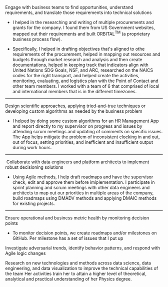 Engage with business teams to find opportunities, understand requirements, and translate those requirements into technical solutions

* I helped in the researching and writing of multiple procurements and grants for the company. I found them from US Government websites, mapped out their requirements and built ORBITAL<sup>TM</sup> (a proprietary business process flow). 

* Specifically, I helped in drafting objectives that's aligned to othe requirements of the procurement, helped in mapping out resources and budgets through market research and analysis and then create documentations, helped in keeping track that indicators align with United Nations SDG Goals, NSF, and ARC, researched on the NAICS codes for the right transport, and helped create the activities, monitoring, evaluating, and logistics plan with the Point of Contact and other team members. I worked with a team of 6 that comprised of local and international members that is in the different timezones. 

---

Design scientific approaches, applying tried-and-true techniques or developing custom algorithms as needed by the business problem

* I helped by doing some custom algorithms for an HR Management App and report directly to my supervisor on progress and issues by attending scrum meetings and updating of comments on specific issues. The App helps mitigate the problem of inconsistent clocking in and out, out of focus, setting priorities, and inefficient and insufficient output during work hours.

---

&nbsp;Collaborate with data engineers and platform architects to implement robust decisioning solutions

* Using Agile methods, I help draft roadmaps and have the supervisor check, edit and approve them before imiplementation. I participate in sprint planning and scrum meetings with other data engineers and architects to map out our priorities in multiple areas of the company, build roadmaps using DMADV methods and applying DMAIC methods for existing projects.

---

Ensure operational and business metric health by monitoring decision points

* To monitor decision points, we create roadmaps and/or milestones on GitHub. Per milestone has a set of issues that I put up&nbsp;

Investigate adversarial trends, identify behavior patterns, and respond with Agile logic changes

Research on new technologies and methods across data science, data engineering, and data visualization to improve the technical capabilities of the team Her activities train her to attain a higher level of theoretical, analytical and practical understanding of her Physics degree.&nbsp;